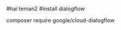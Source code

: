 <!-- # TIDAK UNTUK DIPERJUAL BELIKAN HANYA UNTUK BELAJAR!
# JIKA TEMAN-TEMAN MENEMUKAN ADA YANG MENJUALNYA , HARAP HUBUNGI SAYA !
# TERIMAKASIH

1 . Jalankan Composer Install atau composer Update
2 . Copy .env.example lalu setting sesuai database
3 . jalankan php artisan migrate atau import data base via phpmyadmin ( file sql ada di projek )
4 . jalankan php artisan db:seed (harus terkoneksi dengan internet soalnya mengambil data dari api raja ongkir) -->

#hai teman2
#install dialogflow 
<br>
<p>composer require google/cloud-dialogflow</p>
